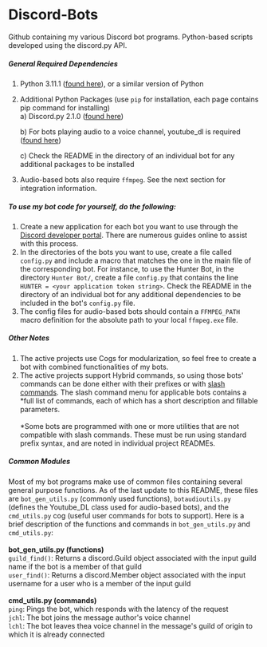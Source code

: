 # Discord-Bots
Github containing my various Discord bot programs. Python-based scripts developed using the discord.py API.

##### General Required Dependencies
1) Python 3.11.1 ([found here](https://www.python.org/downloads/release/python-3111/)), or a similar version of Python
2) Additional Python Packages (use ```pip``` for installation, each page contains pip command for installing)<br />
   a) Discord.py 2.1.0 ([found here](https://pypi.org/project/discord.py/2.1.0/))

   b) For bots playing audio to a voice channel, youtube_dl is required ([found here](https://pypi.org/project/youtube_dl/))

   c) Check the README in the directory of an individual bot for any additional packages to be installed

3) Audio-based bots also require ```ffmpeg```. See the next section for integration information.

##### To use my bot code for yourself, do the following:
1) Create a new application for each bot you want to use through the [Discord developer portal](https://discord.com/developers/applications). There are numerous guides online to assist with this process.
2) In the directories of the bots you want to use, create a file called ```config.py``` and include a macro that matches the one in the main file of the corresponding bot. For instance, to use the Hunter Bot, in the directory ```Hunter Bot/```, create a file ```config.py``` that contains the line ```HUNTER = <your application token string>```. Check the README in the directory of an individual bot for any additional dependencies to be included in the bot's ```config.py``` file.
3) The config files for audio-based bots should contain a ```FFMPEG_PATH``` macro definition for the absolute path to your local ```ffmpeg.exe``` file.

##### Other Notes
1) The active projects use Cogs for modularization, so feel free to create a bot with combined functionalities of my bots.
2) The active projects support Hybrid commands, so using those bots' commands can be done either with their prefixes or with [slash commands](https://support.discord.com/hc/en-us/articles/1500000368501-Slash-Commands-FAQ). The slash command menu for applicable bots contains a *full list of commands, each of which has a short description and fillable parameters.<br /><br />
*Some bots are programmed with one or more utilities that are not compatible with slash commands. These must be run using standard prefix syntax, and are noted in individual project READMEs.

##### Common Modules
Most of my bot programs make use of common files containing several general purpose functions. As of the last update to this README, these files are ```bot_gen_utils.py``` (commonly used functions), ```botaudioutils.py``` (defines the Youtube_DL class used for audio-based bots), and the ```cmd_utils.py``` cog (useful user commands for bots to support). Here is a brief description of the functions and commands in ```bot_gen_utils.py``` and ```cmd_utils.py```:<br /><br />
__bot_gen_utils.py (functions)__<br />
```guild_find()```: Returns a discord.Guild object associated with the input guild name if the bot is a member of that guild<br />
```user_find()```: Returns a discord.Member object associated with the input username for a user who is a member of the input guild<br /><br />
__cmd_utils.py (commands)__<br />
```ping```: Pings the bot, which responds with the latency of the request<br />
```jchl```: The bot joins the message author's voice channel<br />
```lchl```: The bot leaves thea voice channel in the message's guild of origin to which it is already connected
